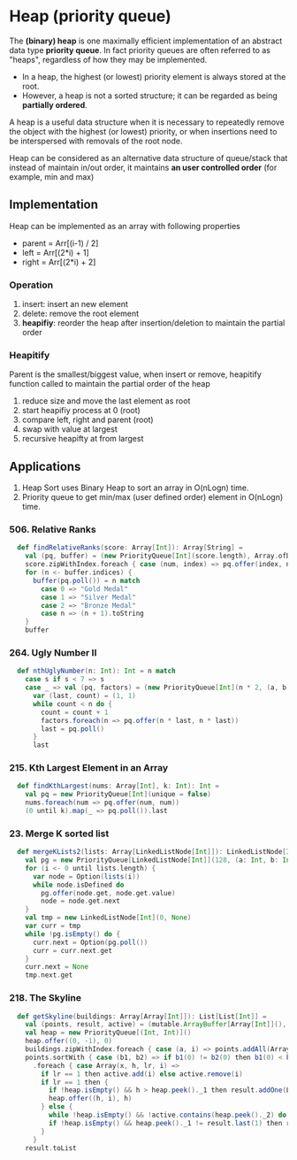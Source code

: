 # Heap (priority queue)
The **(binary) heap** is one maximally efficient implementation of an abstract data type **priority queue**.
In fact priority queues are often referred to as "heaps", regardless of how they may be implemented.
- In a heap, the highest (or lowest) priority element is always stored at the root. 
- However, a heap is not a sorted structure; it can be regarded as being **partially ordered**. 

A heap is a useful data structure when it is necessary to repeatedly remove the object with the highest (or lowest) priority, 
or when insertions need to be interspersed with removals of the root node.

Heap can be considered as an alternative data structure of queue/stack that instead of maintain in/out order,
it maintains **an user controlled order** (for example, min and max)

## Implementation
Heap can be implemented as an array with following properties
- parent = Arr[(i-1) / 2]
- left = Arr[(2*i) + 1]
- right = Arr[(2*i) + 2]

### Operation
1. insert: insert an new element
2. delete: remove the root element
3. **heapifiy**: reorder the heap after insertion/deletion to maintain the partial order

### Heapitify
Parent is the smallest/biggest value, when insert or remove, heapitify function called to maintain the partial order of the heap
1. reduce size and move the last element as root
2. start heapifiy process at 0 (root)
3. compare left, right and parent (root)
4. swap with value at largest 
5. recursive heapifty at from largest

## Applications
1. Heap Sort uses Binary Heap to sort an array in O(nLogn) time.
2. Priority queue to get min/max (user defined order) element in O(nLogn) time. 

### 506. Relative Ranks
```scala
  def findRelativeRanks(score: Array[Int]): Array[String] =
    val (pq, buffer) = (new PriorityQueue[Int](score.length), Array.ofDim[String](score.length))
    score.zipWithIndex.foreach { case (num, index) => pq.offer(index, num) }
    for (n <- buffer.indices) {
      buffer(pq.poll()) = n match
        case 0 => "Gold Medal"
        case 1 => "Silver Medal"
        case 2 => "Bronze Medal"
        case n => (n + 1).toString
    }
    buffer
```

### 264. Ugly Number II
```scala
  def nthUglyNumber(n: Int): Int = n match
    case s if s < 7 => s
    case _ => val (pq, factors) = (new PriorityQueue[Int](n * 2, (a, b) => a < b), Array(2, 3, 5))
      var (last, count) = (1, 1)
      while count < n do {
        count = count + 1
        factors.foreach(n => pq.offer(n * last, n * last))
        last = pq.poll()
      }
      last
```

### 215. Kth Largest Element in an Array
```scala
  def findKthLargest(nums: Array[Int], k: Int): Int =
    val pq = new PriorityQueue[Int](unique = false)
    nums.foreach(num => pq.offer(num, num))
    (0 until k).map(_ => pq.poll()).last
```

### 23. Merge K sorted list
```scala
  def mergeKLists2(lists: Array[LinkedListNode[Int]]): LinkedListNode[Int] =
    val pg = new PriorityQueue[LinkedListNode[Int]](128, (a: Int, b: Int) => a < b)
    for (i <- 0 until lists.length) {
      var node = Option(lists(i))
      while node.isDefined do
        pg.offer(node.get, node.get.value)
        node = node.get.next
    }
    val tmp = new LinkedListNode[Int](0, None)
    var curr = tmp
    while !pg.isEmpty() do {
      curr.next = Option(pg.poll())
      curr = curr.next.get
    }
    curr.next = None
    tmp.next.get
```

### 218. The Skyline
```scala
  def getSkyline(buildings: Array[Array[Int]]): List[List[Int]] =
    val (points, result, active) = (mutable.ArrayBuffer[Array[Int]](), mutable.ArrayBuffer[List[Int]](), mutable.HashSet[Int](-1))
    val heap = new PriorityQueue[(Int, Int)]()
    heap.offer((0, -1), 0)
    buildings.zipWithIndex.foreach { case (a, i) => points.addAll(Array(Array(a(0), a(2), 1, i), Array(a(1), a(2), -1, i))) }
    points.sortWith { case (b1, b2) => if b1(0) != b2(0) then b1(0) < b2(0) else b1(1) * b1(2) > b2(1) * b2(2) }
      .foreach { case Array(x, h, lr, i) =>
        if lr == 1 then active.add(i) else active.remove(i)
        if lr == 1 then {
          if !heap.isEmpty() && h > heap.peek()._1 then result.addOne(List(x, h))
          heap.offer((h, i), h)
        } else {
          while !heap.isEmpty() && !active.contains(heap.peek()._2) do heap.poll()
          if !heap.isEmpty() && heap.peek()._1 != result.last(1) then result.addOne(List(x, heap.peek()._1))
        }
      }
    result.toList
```